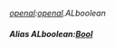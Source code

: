 _[openal](../../modules/openal/openal-module.md):[openal](../../modules/openal/openal-module.md).ALboolean_
##### Alias ALboolean:[Bool](../../modules/wonkey/wonkey-types-bool.md)
